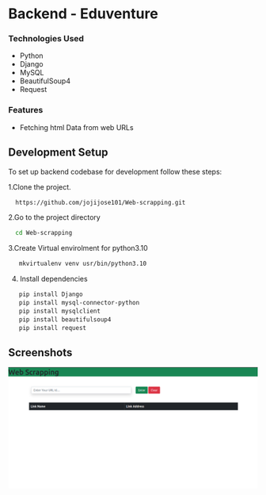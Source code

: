 # Backend - Eduventure

### Technologies Used

- Python
- Django
- MySQL
- BeautifulSoup4
- Request
  
### Features
- Fetching html Data from web URLs

  
## Development Setup

To set up backend codebase for development follow these steps:


1.Clone the project.

```bash
  https://github.com/jojijose101/Web-scrapping.git
```

2.Go to the project directory

```bash
  cd Web-scrapping
```
3.Create Virtual envirolment for python3.10
   
   ```bash
      mkvirtualenv venv usr/bin/python3.10
   ```

4. Install dependencies

```bash
   pip install Django
   pip install mysql-connector-python
   pip install mysqlclient
   pip install beautifulsoup4
   pip install request 

```
## Screenshots


![App Screenshot](https://github.com/jojijose101/Web-scrapping/blob/main/screenshot/webscrap.png)
